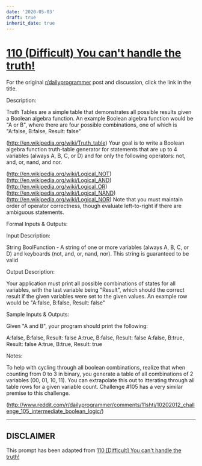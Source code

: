 ```yaml
---
date: '2020-05-03'
draft: true
inherit_date: true
---
```


# [110 (Difficult) You can't handle the truth!](https://www.reddit.com/r/dailyprogrammer/comments/12k3xw/1132012_challenge_110_difficult_you_cant_handle/)

For the original [r/dailyprogrammer](https://www.reddit.com/r/dailyprogrammer/) post and discussion, click the link in the title.

Description:

Truth Tables are a simple table that demonstrates all possible results given a Boolean algebra function. An example Boolean algebra function would be "A or B", where there are four possible combinations, one of which is "A:false, B:false, Result: false"

(http://en.wikipedia.org/wiki/Truth_table)
Your goal is to write a Boolean algebra function truth-table generator for statements that are up to 4 variables (always A, B, C, or D) and for only the following operators: not, and, or, nand, and nor.

(http://en.wikipedia.org/wiki/Logical_NOT)
(http://en.wikipedia.org/wiki/Logical_AND)
(http://en.wikipedia.org/wiki/Logical_OR)
(http://en.wikipedia.org/wiki/Logical_NAND)
(http://en.wikipedia.org/wiki/Logical_NOR)
Note that you must maintain order of operator correctness, though evaluate left-to-right if there are ambiguous statements.

Formal Inputs & Outputs:

Input Description:

String BoolFunction - A string of one or more variables (always A, B, C, or D) and keyboards (not, and, or, nand, nor). This string is guaranteed to be valid

Output Description:

Your application must print all possible combinations of states for all variables, with the last variable being "Result", which should the correct result if the given variables were set to the given values. An example row would be "A:false, B:false, Result: false"

Sample Inputs & Outputs:

Given "A and B", your program should print the following:

A:false, B:false, Result: false
A:true, B:false, Result: false
A:false, B:true, Result: false
A:true, B:true, Result: true

Notes:

To help with cycling through all boolean combinations, realize that when counting from 0 to 3 in binary, you generate a table of all combinations of 2 variables (00, 01, 10, 11). You can extrapolate this out to itterating through all table rows for a given variable count. Challenge #105 has a very similar premise to this challenge.

(http://www.reddit.com/r/dailyprogrammer/comments/11shtj/10202012_challenge_105_intermediate_boolean_logic/)

----
## **DISCLAIMER**
This prompt has been adapted from [110 [Difficult] You can't handle the truth!](https://www.reddit.com/r/dailyprogrammer/comments/12k3xw/1132012_challenge_110_difficult_you_cant_handle/
)
